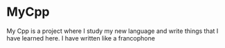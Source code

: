# MyCpp
My Cpp is a project where I study my new language and write things that I have learned here. I have written like a francophone
